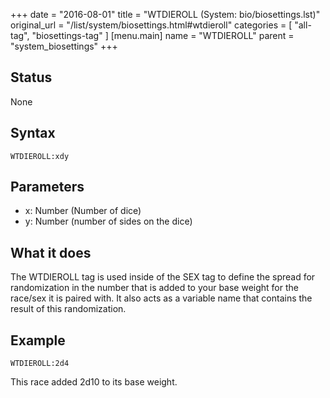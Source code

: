 +++
date = "2016-08-01"
title = "WTDIEROLL (System: bio/biosettings.lst)"
original_url = "/list/system/biosettings.html#wtdieroll"
categories = [ "all-tag", "biosettings-tag" ]
[menu.main]
    name = "WTDIEROLL"
    parent = "system_biosettings"
+++

## Status

None

## Syntax

`WTDIEROLL:xdy`

## Parameters

-   x: Number (Number of dice)
-   y: Number (number of sides on the dice)



What it does
------------

The WTDIEROLL tag is used inside of the SEX tag to define the spread for
randomization in the number that is added to your base weight for the
race/sex it is paired with. It also acts as a variable name that
contains the result of this randomization.

Example
-------

`WTDIEROLL:2d4`

This race added 2d10 to its base weight.

